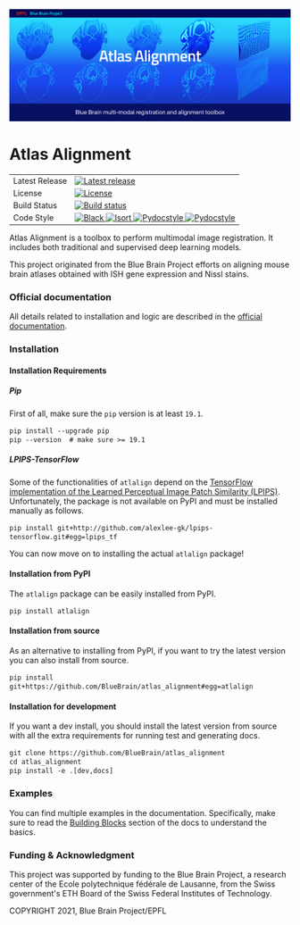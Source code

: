 <img src="docs/source/logo/Atlas_Alignment_banner.jpg"/>

# Atlas Alignment

<table>
<tr>
  <td>Latest Release</td>
  <td>
    <a href="https://github.com/BlueBrain/atlas_alignment/releases">
    <img src="https://img.shields.io/github/v/release/BlueBrain/atlas_alignment" alt="Latest release" />
    </a>
  </td>
</tr>
<tr>
  <td>License</td>
  <td>
    <a href="https://github.com/BlueBrain/atlas_alignment/blob/master/LICENSE.md">
    <img src="https://img.shields.io/github/license/BlueBrain/atlas_alignment" alt="License" />
    </a>
</td>
</tr>
<tr>
  <td>Build Status</td>
  <td>
    <a href="https://travis-ci.com/BlueBrain/atlas_alignment">
    <img src="https://travis-ci.com/BlueBrain/atlas_alignment.svg?token=EpNKg1Tw8ZGyy3nCEcuz&branch=master" alt="Build status" />
    </a>
  </td>
</tr>
<tr>
	<td>Code Style</td>
	<td>
		<a href="https://github.com/psf/black">
		<img src="https://img.shields.io/badge/code%20style-black-000000.svg" alt="Black">
		</a>
		<a href="https://pycqa.github.io/isort/">
		<img src="https://img.shields.io/badge/%20imports-isort-%231674b1?style=flat&labelColor=ef8336" alt="Isort">
		</a>
		<a href="http://www.pydocstyle.org/">
		<img src="https://img.shields.io/badge/docstrings-pydocstyle-informational" alt="Pydocstyle">
		</a>
		<a href="https://flake8.pycqa.org/">
		<img src="https://img.shields.io/badge/PEP8-flake8-informational" alt="Pydocstyle">
		</a>
	</td>
</tr>
</table>

Atlas Alignment is a toolbox to perform multimodal image registration. It 
includes both traditional and supervised deep learning models. 

This project originated from the Blue Brain Project efforts on aligning mouse 
brain atlases obtained with ISH gene expression and Nissl stains. 


### Official documentation
All details related to installation and logic are described in the 
[official documentation](https://atlas-alignment.readthedocs.io/).


### Installation

#### Installation Requirements

##### Pip
First of all, make sure the `pip` version is at least `19.1`.
```shell script
pip install --upgrade pip
pip --version  # make sure >= 19.1
```

##### LPIPS-TensorFlow
Some of the functionalities of `atlalign` depend on the [TensorFlow implementation
of the Learned Perceptual Image Patch Similarity (LPIPS)](https://github.com/alexlee-gk/lpips-tensorflow). Unfortunately, the
package is not available on PyPI and must be installed manually as follows.
```shell script
pip install git+http://github.com/alexlee-gk/lpips-tensorflow.git#egg=lpips_tf
```

You can now move on to installing the actual `atlalign` package!

#### Installation from PyPI
The `atlalign` package can be easily installed from PyPI.
```shell script
pip install atlalign
```

#### Installation from source
As an alternative to installing from PyPI, if you want to try the latest version
you can also install from source. 
```shell script
pip install git+https://github.com/BlueBrain/atlas_alignment#egg=atlalign
```

#### Installation for development
If you want a dev install, you should install the latest version from source with
all the extra requirements for running test and generating docs. 
```shell script
git clone https://github.com/BlueBrain/atlas_alignment
cd atlas_alignment
pip install -e .[dev,docs]
```

### Examples
You can find multiple examples in the documentation. Specifically, make
sure to read the 
[Building Blocks](https://atlas-alignment.readthedocs.io/en/latest/source/building_blocks.html) 
section of the docs to understand the basics.


### Funding & Acknowledgment
This project was supported by funding to the Blue Brain 
Project, a research center of the Ecole polytechnique fédérale de Lausanne, from 
the Swiss government's ETH Board of the Swiss Federal Institutes of Technology.

COPYRIGHT 2021, Blue Brain Project/EPFL
